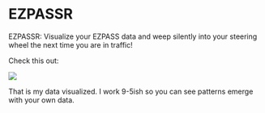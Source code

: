 EZPASSR
=======

EZPASSR: Visualize your EZPASS data and weep silently into your steering wheel the next time you are in traffic!

Check this out:

<img src=http://i.imgur.com/ozrv3nl.jpg>

That is my data visualized. I work 9-5ish so you can see patterns emerge with your own data.